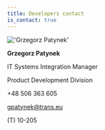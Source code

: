 ```yaml
---
title: Developers contact
is_contact: true
---
```


!['Grzegorz Patynek'](/api-rest-documentation/images/gpatynek.png)

**Grzegorz Patynek**

IT Systems Integration Manager

Product Development Division

+48 506 363 605

[gpatynek@trans.eu](mailto:gpatynek@trans.eu)

(T) 10-205